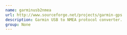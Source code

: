 ```yaml
---
name: garminusb2nmea
url: http://www.sourceforge.net/projects/garmin-gps
description: Garmin USB to NMEA protocol converter.
group: None
---
```

